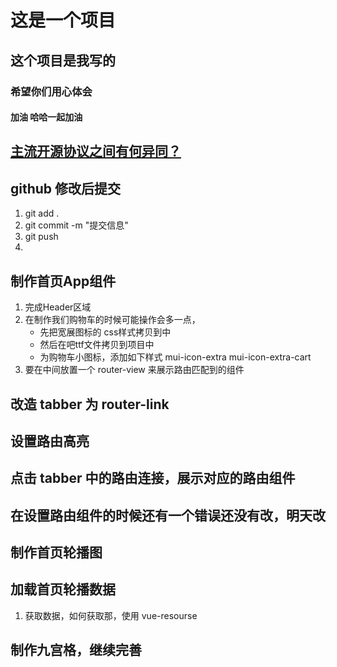 # 这是一个项目

## 这个项目是我写的

### 希望你们用心体会

#### 加油 哈哈一起加油

## [主流开源协议之间有何异同？](https://blog.csdn.net/qq_25543287/article/details/71247610)

## github 修改后提交
1. git add .
2. git commit -m "提交信息"
3. git push
4.  
## 制作首页App组件
1. 完成Header区域
2. 在制作我们购物车的时候可能操作会多一点，
    + 先把宽展图标的 css样式拷贝到中
    + 然后在吧ttf文件拷贝到项目中
    + 为购物车小图标，添加如下样式 mui-icon-extra  mui-icon-extra-cart
3. 要在中间放置一个 router-view 来展示路由匹配到的组件
## 改造 tabber 为 router-link

## 设置路由高亮

## 点击 tabber 中的路由连接，展示对应的路由组件



## 在设置路由组件的时候还有一个错误还没有改，明天改

## 制作首页轮播图

## 加载首页轮播数据
1. 获取数据，如何获取那，使用 vue-resourse

## 制作九宫格，继续完善